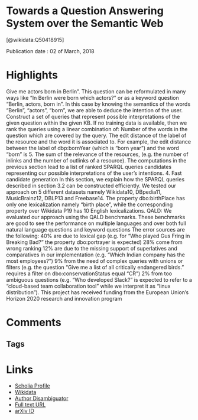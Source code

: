 
Towards a Question Answering System over the Semantic Web
=========================================================
  
  [@wikidata:Q50418915]  
  
Publication date : 02 of March, 2018  

# Highlights

Give me actors born in Berlin”. This question can be reformulated in many ways like “In Berlin were born which actors?” or as a keyword question “Berlin, actors, born in”. In this case by knowing the semantics of the words “Berlin”, “actors”, “born”, we are able to deduce the intention of the user. 
Construct a set of queries that represent possible interpretations of the given question within the given KB.
If no training data is available, then we rank the queries using a linear combination of:
Number of the words in the question which are covered by the query.
The edit distance of the label of the resource and the word it is associated to. For example, the edit distance between the label of dbp:bornYear (which is “born year”) and the word “born” is 5.
The sum of the relevance of the resources, (e.g. the number of inlinks and the number of outlinks of a resource).
The computations in the previous section lead to a list of ranked SPARQL queries candidates representing our possible interpretations of the user’s intentions.
4. Fast candidate generation In this section, we explain how the SPARQL queries described in section 3.2 can be constructed efficiently.
We tested our approach on 5 different datasets namely Wikidata10, DBpedia11, MusicBrainz12, DBLP13 and Freebase14.
The property dbo:birthPlace has only one lexicalization namely “birth place”, while the corresponding property over Wikidata P19 has 10 English lexicalizations.
QALD: We evaluated our approach using the QALD benchmarks. These benchmarks are good to see the performance on multiple languages and over both full natural language questions and keyword questions
The error sources are the following:
 40% are due to lexical gap (e.g. for “Who played Gus Fring in Breaking Bad?” the property dbo:portrayer is expected)
28% come from wrong ranking
12% are due to the missing support of superlatives and comparatives in our implementation (e.g. “Which Indian company has the most employees?”)
9% from the need of complex queries with unions or filters (e.g. the question “Give me a list of all critically endangered birds.” requires a filter on dbo:conservationStatus equal “CR”)
2% from too ambiguous questions (e.g. “Who developed Slack?” is expected to refer to a “cloud-based team collaboration tool” while we interpret it as “linux distribution”).
This project has received funding from the European Union’s Horizon 2020 research and innovation program


# Comments

## Tags

# Links
  
 * [Scholia Profile](https://scholia.toolforge.org/work/Q50418915)  
 * [Wikidata](https://www.wikidata.org/wiki/Q50418915)  
 * [Author Disambiguator](https://author-disambiguator.toolforge.org/work_item_oauth.php?id=Q50418915&batch_id=&match=1&author_list_id=&doit=Get+author+links+for+work)  
 * [Full text URL](https://arxiv.org/pdf/1803.00832.pdf)  
 * [arXiv ID](https://arxiv.org/pdf/1803.00832.pdf)  
